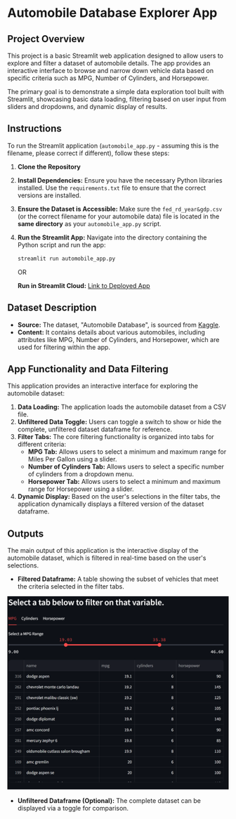 # Automobile Database Explorer App

## Project Overview

This project is a basic Streamlit web application designed to allow users to explore and filter a dataset of automobile details. The app provides an interactive interface to browse and narrow down vehicle data based on specific criteria such as MPG, Number of Cylinders, and Horsepower.

The primary goal is to demonstrate a simple data exploration tool built with Streamlit, showcasing basic data loading, filtering based on user input from sliders and dropdowns, and dynamic display of results.

## Instructions

To run the Streamlit application (`automobile_app.py` - assuming this is the filename, please correct if different), follow these steps:

1.  **Clone the Repository**

2.  **Install Dependencies:** Ensure you have the necessary Python libraries installed. Use the `requirements.txt` file to ensure that the correct versions are installed.

3.  **Ensure the Dataset is Accessible:** Make sure the `fed_rd_year&gdp.csv` (or the correct filename for your automobile data) file is located in the **same directory** as your `automobile_app.py` script.

4.  **Run the Streamlit App:** Navigate into the directory containing the Python script and run the app:
    ```bash
    streamlit run automobile_app.py
    ```

    OR

    **Run in Streamlit Cloud:** [Link to Deployed App](https://petko-data-science-portfolio-d36p3g3kwly2vmu5ptmk7x.streamlit.app/)

## Dataset Description

* **Source:** The dataset, "Automobile Database", is sourced from [Kaggle](https://www.kaggle.com/datasets/akshaydattatraykhare/car-details-dataset).
* **Content:** It contains details about various automobiles, including attributes like MPG, Number of Cylinders, and Horsepower, which are used for filtering within the app.

## App Functionality and Data Filtering

This application provides an interactive interface for exploring the automobile dataset:

1.  **Data Loading:** The application loads the automobile dataset from a CSV file.
2.  **Unfiltered Data Toggle:** Users can toggle a switch to show or hide the complete, unfiltered dataset dataframe for reference.
3.  **Filter Tabs:** The core filtering functionality is organized into tabs for different criteria:
    * **MPG Tab:** Allows users to select a minimum and maximum range for Miles Per Gallon using a slider.
    * **Number of Cylinders Tab:** Allows users to select a specific number of cylinders from a dropdown menu.
    * **Horsepower Tab:** Allows users to select a minimum and maximum range for Horsepower using a slider.
4.  **Dynamic Display:** Based on the user's selections in the filter tabs, the application dynamically displays a filtered version of the dataset dataframe.

## Outputs

The main output of this application is the interactive display of the automobile dataset, which is filtered in real-time based on the user's selections.

* **Filtered Dataframe:** A table showing the subset of vehicles that meet the criteria selected in the filter tabs.

![Auto Output](Images/Automobile_Filter_Output.png)

* **Unfiltered Dataframe (Optional):** The complete dataset can be displayed via a toggle for comparison.

